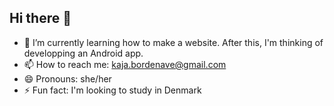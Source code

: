## Hi there 👋

- 🌱 I’m currently learning how to make a website. After this, I'm thinking of developping an Android app.
- 📫 How to reach me: kaja.bordenave@gmail.com
- 😄 Pronouns: she/her
- ⚡ Fun fact: I'm looking to study in Denmark
